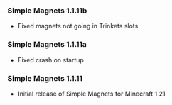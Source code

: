 ### Simple Magnets 1.1.11b
- Fixed magnets not going in Trinkets slots

### Simple Magnets 1.1.11a
- Fixed crash on startup

### Simple Magnets 1.1.11
- Initial release of Simple Magnets for Minecraft 1.21
